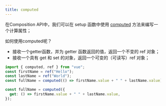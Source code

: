 ```yaml
---
title: computed
---
```


在Composition API中，我们可以在 setup 函数中使用 [computed](https://v3.cn.vuejs.org/api/computed-watch-api.html#computed) 方法来编写一个计算属性；

如何使用computed呢？
- 接收一个getter函数，并为 getter 函数返回的值，返回一个不变的 ref 对象；
- 接收一个具有 get 和 set 的对象，返回一个可变的（可读写）ref 对象；

```js
import { computed, ref } from "vue";
const firstName = ref("Hello");
const lastName = ref("World");
const fullName = computed(() => firstName.value + " " + lastName.value);
```

```js
const fullName = computed({
  get: () => firstName.value + " " + lastName.value,
});
```